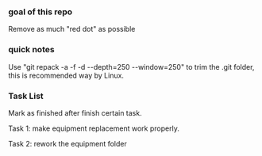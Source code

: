 ### goal of this repo ###

Remove as much "red dot" as possible

### quick notes ###

Use "git repack -a -f -d --depth=250 --window=250" to trim the .git folder, this is recommended way by Linux.

### Task List ###

Mark as finished after finish certain task.

Task 1: make equipment replacement work properly.

Task 2: rework the equipment folder
